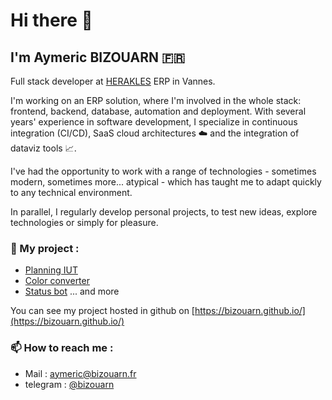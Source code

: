 # Hi there 👋
## I'm Aymeric BIZOUARN 🇫🇷
Full stack developer at [HERAKLES](https://herakles.com/) ERP in Vannes.

I'm working on an ERP solution, where I'm involved in the whole stack: frontend, backend, database, automation and deployment.
With several years' experience in software development, I specialize in continuous integration (CI/CD), SaaS cloud architectures ☁️ and the integration of dataviz tools 📈.

I've had the opportunity to work with a range of technologies - sometimes modern, sometimes more... atypical - which has taught me to adapt quickly to any technical environment.

In parallel, I regularly develop personal projects, to test new ideas, explore technologies or simply for pleasure.

### 🔭 My project :  
- [Planning IUT](https://github.com/bizouarn/Planning-IUT.git)
- [Color converter](https://bizouarn.github.io/Color-converter-GUI/)
- [Status bot](https://github.com/bizouarn/Status-bot.git)
... and more

You can see my project hosted in github on [https://bizouarn.github.io/](https://bizouarn.github.io/)

### 📫 How to reach me :
- Mail : [aymeric@bizouarn.fr](mailto://aymeric@bizouarn.fr)
- telegram : [@bizouarn](https://t.me/bizouarn)

<!------------------------
(\_/)
(°_°)
/ > Aymeric Bizouarn 2022 ©
--------------------------!>
